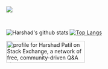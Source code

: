 <br/>
</a>

![](https://visitor-badge.glitch.me/badge?page_id=harshad317.harshad317)


<br />


![Harshad's github stats](https://github-readme-stats.vercel.app/api?username=harshad317&show_icons=true&hide_border=true)
[![Top Langs](https://github-readme-stats.vercel.app/api/top-langs/?username=harshad317)](https://github.com/harshad317/github-readme-stats)

<a href="https://stackexchange.com/users/19779463/harshad-patil"><img src="https://stackexchange.com/users/flair/19779463.png" width="208" height="58" alt="profile for Harshad Patil on Stack Exchange, a network of free, community-driven Q&amp;A sites" title="profile for Harshad Patil on Stack Exchange, a network of free, community-driven Q&amp;A sites" /></a>

